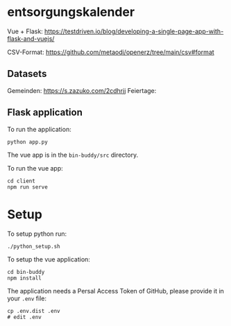 # entsorgungskalender


Vue + Flask: https://testdriven.io/blog/developing-a-single-page-app-with-flask-and-vuejs/

CSV-Format: https://github.com/metaodi/openerz/tree/main/csv#format

## Datasets

Gemeinden: https://s.zazuko.com/2cdhrjj
Feiertage: 

## Flask application

To run the application:

```
python app.py
```

The vue app is in the `bin-buddy/src` directory.

To run the vue app:

```
cd client
npm run serve
```


# Setup

To setup python run:

```
./python_setup.sh
```

To setup the vue application:

```
cd bin-buddy
npm install
```

The application needs a Persal Access Token of GitHub, please provide it in your `.env` file:

```
cp .env.dist .env
# edit .env
```
